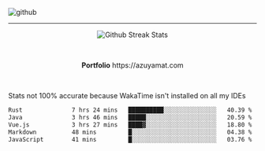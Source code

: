 ![github](https://media.discordapp.net/attachments/881363147364118528/1142610121697021952/background.png?width=1000&height=300)<br>
___
<p align="center">
  <img alt="Github Streak Stats" src="https://streak-stats.demolab.com?user=Azuyamat&theme=transparent&hide_border=true"/>
</p><br>
<p align="center">
      <strong>Portfolio</strong> https://azuyamat.com
</p><br>

Stats not 100% accurate because WakaTime isn't installed on all my IDEs
<!--START_SECTION:waka-->

```txt
Rust              7 hrs 24 mins   ██████████░░░░░░░░░░░░░░░   40.39 %
Java              3 hrs 46 mins   █████░░░░░░░░░░░░░░░░░░░░   20.59 %
Vue.js            3 hrs 27 mins   ████▓░░░░░░░░░░░░░░░░░░░░   18.80 %
Markdown          48 mins         █░░░░░░░░░░░░░░░░░░░░░░░░   04.38 %
JavaScript        41 mins         █░░░░░░░░░░░░░░░░░░░░░░░░   03.76 %
```

<!--END_SECTION:waka-->
